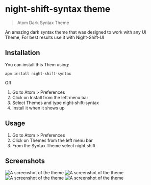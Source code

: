 # night-shift-syntax theme
> Atom Dark Syntax Theme

An amazing dark syntax theme that was designed to work with any UI Theme, For best results use it with Night-Shift-UI



## Installation

You can install this Them using:

```
apm install night-shift-syntax
```
OR

1. Go to Atom > Preferences
2. Click on Install from the left menu bar
3. Select Themes and type night-shift-syntax
4. Install it when it shows up




## Usage

1. Go to Atom > Preferences
2. Click on Themes from the left menu bar
3. From the Syntax Theme select night shift




## Screenshots

![A screenshot of the theme](https://user-images.githubusercontent.com/7544317/28341606-6308c8ba-6c0c-11e7-8c08-151e510e95ba.png)
![A screenshot of the theme](https://user-images.githubusercontent.com/7544317/28341605-63057610-6c0c-11e7-8e3c-d39430ae4a58.png)
![A screenshot of the theme](https://user-images.githubusercontent.com/7544317/28341610-63155756-6c0c-11e7-8c5c-f7ceace9430d.png)
![A screenshot of the theme](https://user-images.githubusercontent.com/7544317/28341609-630faa90-6c0c-11e7-96bc-f4d22e3c36f2.png)
